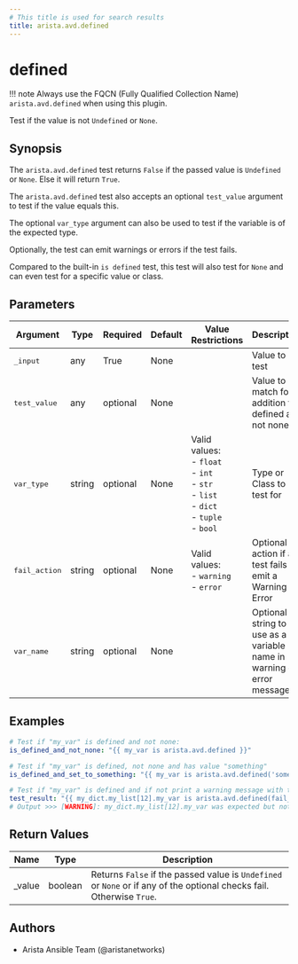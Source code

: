 ```yaml
---
# This title is used for search results
title: arista.avd.defined
---
```

<!--
  ~ Copyright (c) 2023-2025 Arista Networks, Inc.
  ~ Use of this source code is governed by the Apache License 2.0
  ~ that can be found in the LICENSE file.
  -->

# defined

!!! note
    Always use the FQCN (Fully Qualified Collection Name) `arista.avd.defined` when using this plugin.

Test if the value is not `Undefined` or `None`.

## Synopsis

The `arista.avd.defined` test returns `False` if the passed value is `Undefined` or `None`. Else it will return `True`.

The `arista.avd.defined` test also accepts an optional `test_value` argument to test if the value equals this.

The optional `var_type` argument can also be used to test if the variable is of the expected type.

Optionally, the test can emit warnings or errors if the test fails.

Compared to the built-in `is defined` test, this test will also test for `None` and can even test for a specific value or class.

## Parameters

| Argument | Type | Required | Default | Value Restrictions | Description |
| -------- | ---- | -------- | ------- | ------------------ | ----------- |
| <samp>_input</samp> | any | True | None |  | Value to test |
| <samp>test_value</samp> | any | optional | None |  | Value to match for in addition to defined and not none |
| <samp>var_type</samp> | string | optional | None | Valid values:<br>- <code>float</code><br>- <code>int</code><br>- <code>str</code><br>- <code>list</code><br>- <code>dict</code><br>- <code>tuple</code><br>- <code>bool</code> | Type or Class to test for |
| <samp>fail_action</samp> | string | optional | None | Valid values:<br>- <code>warning</code><br>- <code>error</code> | Optional action if a test fails to emit a Warning or Error |
| <samp>var_name</samp> | string | optional | None |  | Optional string to use as a variable name in warning or error messages |

## Examples

```yaml
# Test if "my_var" is defined and not none:
is_defined_and_not_none: "{{ my_var is arista.avd.defined }}"

# Test if "my_var" is defined, not none and has value "something"
is_defined_and_set_to_something: "{{ my_var is arista.avd.defined('something') }}"

# Test if "my_var" is defined and if not print a warning message with the variable name
test_result: "{{ my_dict.my_list[12].my_var is arista.avd.defined(fail_action='warning', var_name='my_dict.my_list[12].my_var' }}"
# Output >>> [WARNING]: my_dict.my_list[12].my_var was expected but not set. Output may be incorrect or incomplete!
```

## Return Values

| Name | Type | Description |
| ---- | ---- | ----------- |
| _value | boolean | Returns `False` if the passed value is `Undefined` or `None` or if any of the optional checks fail. Otherwise `True`. |

## Authors

- Arista Ansible Team (@aristanetworks)
